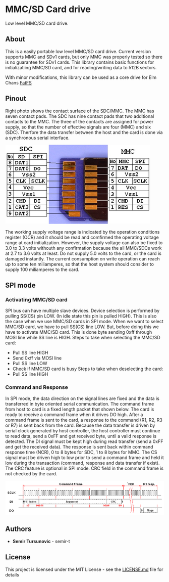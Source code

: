 # MMC/SD Card drive

Low level MMC/SD card drive.

## About
This is a easily portable low level MMC/SD card drive. Current version supports MMC and SDv1 cards, but only MMC was properly tested so there is no guarantee for SDv1 cards. This library contains basic functions for initializatiing MMC/SD card, and for reading/writing data to 512B sectors.

With minor modifications, this library can be used as a core drive for Elm Chans [FatFS](http://elm-chan.org/fsw/ff/00index_e.html)

## Pinout
Right photo shows the contact surface of the SDC/MMC. The MMC has seven contact pads. The SDC has nine contact pads that two additional contacts to the MMC. The three of the contacts are assigned for power supply, so that the number of effective signals are four (MMC) and six (SDC). Therfore the data transfer between the host and the card is done via a synchronous serial interface.

![sd_pinout](docs/sdmm_contact.jpeg)

The working supply voltage range is indicated by the operation conditions register (OCR) and it should be read and comfirmed the operating voltage range at card initialization. However, the supply voltage can also be fixed to 3.0 to 3.3 volts withouth any confirmation because the all MMC/SDCs work at 2.7 to 3.6 volts at least. Do not supply 5.0 volts to the card, or the card is damaged instantly. The current consumption on write operation can reach up to some ten miliamperes, so that the host system should consider to supply 100 miliamperes to the card.

## SPI mode
### Activating MMC/SD card
SPI bus can have multiple slave devices. Device selection is performed by pulling SS(CS) pin LOW. (In idle state this pin is pulled HIGH).
This is also the case when we use MMC/SD cards in SPI mode. When we want to select MMC/SD card, we have to pull SS(CS) line LOW. But, before doing this we have to activate MMC/SD card. This is done byte sending 0xff through MOSI line while SS line is HIGH.
Steps to take when selecting the MMC/SD card:
* Pull SS line HIGH
* Send 0xff via MOSI line
* Pull SS line LOW
* Check if MMC/SD card is busy
Steps to take when deselecting the card:
* Pull SS line HIGH

### Command and Response

In SPI mode, the data direction on the signal lines are fixed and the data is transferred in byte oriented serial communication. The command frame from host to card is a fixed length packet that shown below. The card is ready to receive a command frame when it drives DO high. After a command frame is sent to the card, a response to the command (R1, R2, R3 or R7) is sent back from the card. Because the data transfer is driven by serial clock generated by host controller, the host controller must continue to read data, send a 0xFF and get received byte, until a valid response is detected. The DI signal must be kept high during read transfer (send a 0xFF and get the received data). The response is sent back within command response time (NCR), 0 to 8 bytes for SDC, 1 to 8 bytes for MMC. The CS signal must be driven high to low prior to send a command frame and held it low during the transaction (command, response and data transfer if exist). The CRC feature is optional in SPI mode. CRC field in the command frame is not checked by the card.

![cmd](docs/cmd.png)

## Authors

* **Semir Tursunovic** - semir-t

## License

This project is licensed under the MIT License - see the [LICENSE.md](LICENSE.md) file for details



